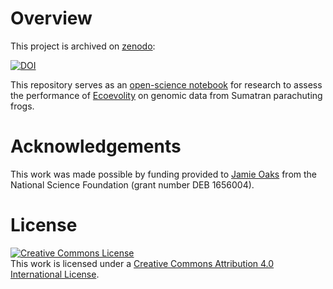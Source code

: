 # Overview

This project is archived on [zenodo](https://doi.org/10.5281/zenodo.3822724):

[![DOI](https://zenodo.org/badge/DOI/10.5281/zenodo.3822724.svg)](https://doi.org/10.5281/zenodo.3822724)

This repository serves as an
[open-science notebook](http://en.wikipedia.org/wiki/Open_notebook_science)
for research to assess the performance of
[Ecoevolity](https://github.com/phyletica/ecoevolity)
on genomic data from Sumatran parachuting frogs.


# Acknowledgements

This work was made possible by funding provided to
[Jamie Oaks](http://phyletica.org)
from the National Science Foundation (grant number DEB 1656004).


# License

<a rel="license" href="http://creativecommons.org/licenses/by/4.0/deed.en_US"><img alt="Creative Commons License" style="border-width:0" src="http://i.creativecommons.org/l/by/4.0/88x31.png" /></a><br />This work is licensed under a <a rel="license" href="http://creativecommons.org/licenses/by/4.0/deed.en_US">Creative Commons Attribution 4.0 International License</a>.

